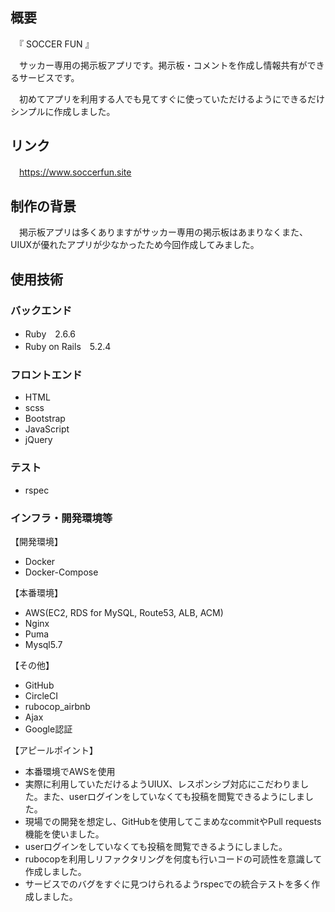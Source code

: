 ## 概要

　『 SOCCER FUN 』

 　サッカー専用の掲示板アプリです。掲示板・コメントを作成し情報共有ができるサービスです。

 　初めてアプリを利用する人でも見てすぐに使っていただけるようにできるだけシンプルに作成しました。

## リンク
　https://www.soccerfun.site

## 制作の背景
　掲示板アプリは多くありますがサッカー専用の掲示板はあまりなくまた、UIUXが優れたアプリが少なかったため今回作成してみました。
 

## 使用技術


### バックエンド

* Ruby　2.6.6
* Ruby on Rails　5.2.4


### フロントエンド

* HTML
* scss
* Bootstrap
* JavaScript
* jQuery


### テスト

* rspec


### インフラ・開発環境等


【開発環境】

* Docker
* Docker-Compose


【本番環境】

* AWS(EC2, RDS for MySQL, Route53, ALB, ACM)
* Nginx
* Puma
* Mysql5.7

【その他】

* GitHub
* CircleCI
* rubocop_airbnb
* Ajax
* Google認証

【アピールポイント】

* 本番環境でAWSを使用
* 実際に利用していただけるようUIUX、レスポンシブ対応にこだわりました。また、userログインをしていなくても投稿を閲覧できるようにしました。
* 現場での開発を想定し、GitHubを使用してこまめなcommitやPull requests機能を使いました。
* userログインをしていなくても投稿を閲覧できるようにしました。
* rubocopを利用しリファクタリングを何度も行いコードの可読性を意識して作成しました。
* サービスでのバグをすぐに見つけられるようrspecでの統合テストを多く作成しました。

